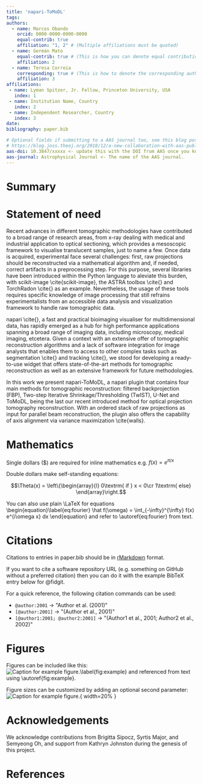 ```yaml
---
title: 'napari-ToMoDL'
tags:
authors:
  - name: Marcos Obando
    orcid: 0000-0000-0000-0000
    equal-contrib: true
    affiliation: "1, 2" # (Multiple affiliations must be quoted)
  - name: Germán Mato 
    equal-contrib: true # (This is how you can denote equal contributions between multiple authors)
    affiliation: 2
  - name: Teresa Correia
    corresponding: true # (This is how to denote the corresponding author)
    affiliation: 3
affiliations:
 - name: Lyman Spitzer, Jr. Fellow, Princeton University, USA
   index: 1
 - name: Institution Name, Country
   index: 2
 - name: Independent Researcher, Country
   index: 3
date: 
bibliography: paper.bib

# Optional fields if submitting to a AAS journal too, see this blog post:
# https://blog.joss.theoj.org/2018/12/a-new-collaboration-with-aas-publishing
aas-doi: 10.3847/xxxxx <- update this with the DOI from AAS once you know it.
aas-journal: Astrophysical Journal <- The name of the AAS journal.
---
```


# Summary


# Statement of need

Recent advances in different tomographic methodologies have contributed to a broad range of research areas, from x-ray dealing with medical and industrial application to optical sectioning, which provides a mesoscopic framework to visualise translucent samples, just to name a few. Once data is acquired, experimental face several challenges: first, raw projections should be reconstructed via a mathematical algorithm and, if needed, correct artifacts in a preprocessing step. For this purpose, several libraries have been introduced within the Python language to aleviate this burden, with scikit-image \cite{scikit-image}, the ASTRA toolbox \cite{} and TorchRadon \cite{} as an example. Nevertheless, the usage of these tools requires specific knowledge of image processing that still refrains experimentalists from an accessible data analysis and visualization framework to handle raw tomographic data.

napari \cite{}, a fast and practical bioimaging visualiser for multidimensional data, has rapidly emerged as a hub for high performance applications spanning a broad range of imaging data, including microscopy, medical imaging, etcetera. Given a context with an extensive offer of tomographic reconstruction algorithms and a lack of software integration for image analysts that enables them to access to other complex tasks such as segmentation \cite{} and  tracking \cite{}, we stood for developing a ready-to-use widget that offers state-of-the-art methods for tomographic reconstruction as well as an extensive framework for future methodologies.

In this work we present napari-ToMoDL, a napari plugin that contains four main methods for tomographic reconstruction: filtered backprojection (FBP), Two-step Iterative Shrinkage/Thresholding (TwIST), U-Net and ToMoDL,  being the last our recent introduced method for optical projection tomography reconstruction. With an ordered stack of raw projections as input for parallel beam reconstruction, the plugin also offers the capability of axis alignment via variance maximization \cite{walls}.  


# Mathematics

Single dollars ($) are required for inline mathematics e.g. $f(x) = e^{\pi/x}$

Double dollars make self-standing equations:

$$\Theta(x) = \left\{\begin{array}{l}
0\textrm{ if } x < 0\cr
1\textrm{ else}
\end{array}\right.$$

You can also use plain \LaTeX for equations
\begin{equation}\label{eq:fourier}
\hat f(\omega) = \int_{-\infty}^{\infty} f(x) e^{i\omega x} dx
\end{equation}
and refer to \autoref{eq:fourier} from text.

# Citations

Citations to entries in paper.bib should be in
[rMarkdown](http://rmarkdown.rstudio.com/authoring_bibliographies_and_citations.html)
format.

If you want to cite a software repository URL (e.g. something on GitHub without a preferred
citation) then you can do it with the example BibTeX entry below for @fidgit.

For a quick reference, the following citation commands can be used:
- `@author:2001`  ->  "Author et al. (2001)"
- `[@author:2001]` -> "(Author et al., 2001)"
- `[@author1:2001; @author2:2001]` -> "(Author1 et al., 2001; Author2 et al., 2002)"

# Figures

Figures can be included like this:
![Caption for example figure.\label{fig:example}](figure.png)
and referenced from text using \autoref{fig:example}.

Figure sizes can be customized by adding an optional second parameter:
![Caption for example figure.](figure.png){ width=20% }

# Acknowledgements

We acknowledge contributions from Brigitta Sipocz, Syrtis Major, and Semyeong
Oh, and support from Kathryn Johnston during the genesis of this project.

# References
